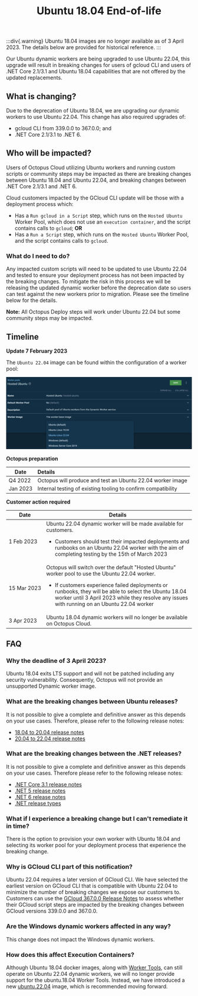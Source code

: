 ﻿---
layout: src/layouts/Default.astro
pubDate: 2023-01-01
modDate: 2023-01-01
title: Ubuntu 18.04 End-of-life
description: Describing the deprecation process of Ubuntu 18.04 Dynamic Workers.
navOrder: 50
hideInThisSection: true
hideInThisSectionHeader: true
---

:::div{.warning}
Ubuntu 18.04 images are no longer available as of 3 April 2023. The details below are provided for historical reference.
:::


Our Ubuntu dynamic workers are being upgraded to use Ubuntu 22.04, this upgrade will result in breaking changes for users of gcloud CLI and users of .NET Core 2.1/3.1 and Ubuntu 18.04 capabilities that are not offered by the updated replacements.

## What is changing?

Due to the deprecation of Ubuntu 18.04, we are upgrading our dynamic workers to use Ubuntu 22.04.  This change has also required upgrades of:
* gcloud CLI from 339.0.0 to 367.0.0; and
* .NET Core 2.1/3.1 to .NET 6.


## Who will be impacted?

Users of Octopus Cloud utilizing Ubuntu workers and running custom scripts or community steps may be impacted as there are breaking changes between Ubuntu 18.04 and Ubuntu 22.04, and breaking changes between .NET Core 2.1/3.1 and .NET 6.

Cloud customers impacted by the GCloud CLI update will be those with a deployment process which:

* Has a `Run gcloud in a Script` step, which runs on the `Hosted Ubuntu` Worker Pool, which does not use an `execution container`, and the script contains calls to `gcloud`; **OR**
* Has a `Run a Script` step, which runs on the `Hosted Ubuntu` Worker Pool, and the script contains calls to `gcloud`.

### What do I need to do?

Any impacted custom scripts will need to be updated to use Ubuntu 22.04 and tested to ensure your deployment process has not been impacted by the breaking changes. To mitigate the risk in this process we will be releasing the updated dynamic worker before the deprecation date so users can test against the new workers prior to migration.  Please see the timeline below for the details.

**Note:** All Octopus Deploy steps will work under Ubuntu 22.04 but some community steps may be impacted.

## Timeline

**Update 7 February 2023**

The `Ubuntu 22.04` image can be found within the configuration of a worker pool:

![Ubuntu 22.04 in worker image list](/docs/infrastructure/workers/dynamic-worker-pools/images/ubuntu-2204-worker-image-list.png)

**Octopus preparation**

| Date          |   Details                                                     |
|---------------|:--------------------------------------------------------------|
| Q4&nbsp;2022  | Octopus will produce and test an Ubuntu 22.04 worker image    |
| Jan&nbsp;2023 | Internal testing of existing tooling to confirm compatibility |


**Customer action required**

| Date                  | Details                                                                                                                                                                                                                                                                                                         |
|-----------------------|-----------------------------------------------------------------------------------------------------------------------------------------------------------------------------------------------------------------------------------------------------------------------------------------------------------------|
| 1&nbsp;Feb&nbsp;2023  | Ubuntu 22.04 dynamic worker will be made available for customers.<br><ul><li>Customers should test their impacted deployments and runbooks on an Ubuntu 22.04 worker with the aim of completing testing by the 15th of March 2023</ul>                                                                          |
| 15&nbsp;Mar&nbsp;2023 | Octopus will switch over the default "Hosted Ubuntu" worker pool to use the Ubuntu 22.04 worker.<br><ul><li>If customers experience failed deployments or runbooks, they will be able to select the Ubuntu 18.04 worker until 3 April 2023 while they resolve any issues with running on an Ubuntu 22.04 worker |
| 3&nbsp;Apr&nbsp;2023  | Ubuntu 18.04 dynamic workers will no longer be available on Octopus Cloud.                                                                                                                                                                                                                                      |


## FAQ

### Why the deadline of 3 April 2023?
Ubuntu 18.04 exits LTS support and will not be patched including any security vulnerability. Consequently, Octopus will not provide an unsupported Dynamic worker image.

### What are the breaking changes between Ubuntu releases?
It is not possible to give a complete and definitive answer as this depends on your use cases. Therefore, please refer to the following release notes:
* [18.04 to 20.04 release notes](https://wiki.ubuntu.com/FocalFossa/ReleaseNotes)
* [20.04 to 22.04 release notes](https://discourse.ubuntu.com/t/jammy-jellyfish-release-notes/24668)

### What are the breaking changes between the .NET releases?
It is not possible to give a complete and definitive answer as this depends on your use cases. Therefore please refer to the following release notes:
* [.NET Core 3.1 release notes](https://github.com/dotnet/core/tree/main/release-notes/3.1)
* [.NET 5 release notes](https://github.com/dotnet/core/tree/main/release-notes/5.0)
* [.NET 6 release notes](https://github.com/dotnet/core/tree/main/release-notes/6.0)
* [.NET release types](https://learn.microsoft.com/en-us/dotnet/core/releases-and-support)

### What if I experience a breaking change but I can't remediate it in time?
There is the option to provision your own worker with Ubuntu 18.04 and selecting its worker pool for your deployment process that experience the breaking change.

### Why is GCloud CLI part of this notification?
Ubuntu 22.04 requires a later version of GCloud CLI. We have selected the earliest version on GCloud CLI that is compatible with Ubuntu 22.04 to minimize the number of breaking changes we expose our customers to.  Customers can use the [GCloud 367.0.0 Release Notes](https://cloud.google.com/sdk/docs/release-notes#36700_2021-12-14) to assess whether their GCloud script steps are impacted by the breaking changes between GCloud versions 339.0.0 and 367.0.0.

### Are the Windows dynamic workers affected in any way?
This change does not impact the Windows dynamic workers.

### How does this affect Execution Containers?
Although Ubuntu 18.04 docker images, along with [Worker Tools](/docs/infrastructure/workers/worker-tools-versioning-and-caching), can still operate on Ubuntu 22.04 dynamic workers, we will no longer provide support for the ubuntu.18.04 Worker Tools. Instead, we have introduced a new [ubuntu.22.04](https://hub.docker.com/r/octopusdeploy/worker-tools/tags?page=1&name=22.04) image, which is recommended moving forward.

